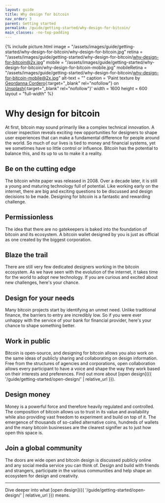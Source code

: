 ```yaml
---
layout: guide
title: Why design for bitcoin
nav_order: 3
parent: Getting started
permalink: /guide/getting-started/why-design-for-bitcoin/
main_classes: -no-top-padding
---
```


<!--

Editor's notes

Frames the role and activity of design in the bitcoin ecosystem, and how
it is unique and interesting compared to other areas of design. This should
strike a good balance between highlighting exciting opportunities and the
reality of contributing.

-->

{% include picture.html
   image = "/assets/images/guide/getting-started/why-design-for-bitcoin/why-design-for-bitcoin.jpg"
   retina = "/assets/images/guide/getting-started/why-design-for-bitcoin/why-design-for-bitcoin@2x.jpg"
   mobile = "/assets/images/guide/getting-started/why-design-for-bitcoin/why-design-for-bitcoin-mobile.jpg"
   mobileRetina = "/assets/images/guide/getting-started/why-design-for-bitcoin/why-design-for-bitcoin-mobile@2x.jpg"
   alt-text = ""
   caption = 'Paint texture by [Geordanna Cordero](https://unsplash.com/@geordannatheartist"){:target="_blank" rel="nofollow"} on [Unsplash](https://unsplash.com"){:target="_blank" rel="nofollow"}'
   width = 1600
   height = 600
   layout = "full-width"
%}

# Why design for bitcoin

At first, bitcoin may sound primarily like a complex technical innovation. A closer inspection reveals exciting new opportunities for designers to shape user experiences that can make a fundamental difference for people around the world. So much of our lives is tied to money and financial systems, yet we sometimes have so little control or influence. Bitcoin has the potential to balance this, and its up to us to make it a reality.

## Be on the cutting edge

The bitcoin white paper was released in 2008. Over a decade later, it is still a young and maturing technology full of potential. Like working early on the internet, there are big and exciting questions to be discussed and design decisions to be made. Designing for bitcoin is a fantastic and rewarding challenge.

## Permissionless

The idea that there are no gatekeepers is baked into the foundation of bitcoin and its ecosystem. A bitcoin wallet designed by you is just as official as one created by the biggest corporation.

## Blaze the trail

There are still very few dedicated designers working in the bitcoin ecosystem. As we have seen with the evolution of the internet, it takes time for the world to adopt new technology. If you are curious and excited about new challenges, here's your chance.

## Design for your needs

Many bitcoin projects start by identifying an unmet need. Unlike traditional finance, the barriers to entry are incredibly low. So if you were ever unhappy with the service of your bank for financial provider, here's your chance to shape something better.

## Work in public

Bitcoin is open-source, and designing for bitcoin allows you also work on the same ideas of publicly sharing and collaborating on design information. Free from the structures of agencies and corporations, open collaboration allows every participant to have a voice and shape the way they work based on their interests and preferences. Find out more about [open design]({{ '/guide/getting-started/open-design/' | relative_url }}).

## Design money

Money is a powerful force and therefore heavily regulated and controlled. The composition of bitcoin allows us to trust in its value and availability while also providing vast freedom to experiment and build on top of it. The emergence of thousands of so-called alternative coins, hundreds of wallets and the many bitcoin businesses are the clearest signifier as to just how open this space is.

## Join a global community

The doors are wide open and bitcoin design is discussed publicly online and any social media service you can think of. Design and build with friends and strangers, participate in the various communities and help shape an ecosystem for design and creativity.

---

Dive deeper into what [open design]({{ '/guide/getting-started/open-design/' | relative_url }}) means.


